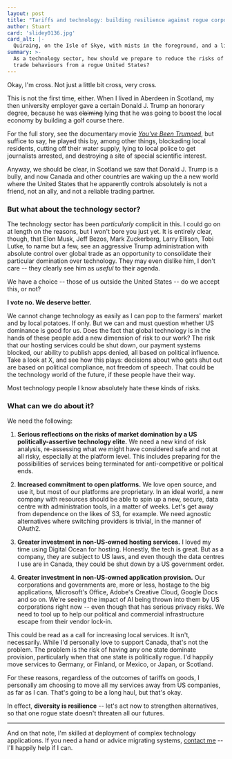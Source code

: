 ```yaml
---
layout: post
title: "Tariffs and technology: building resilience against rogue corporations"
author: Stuart
card: 'slidey0136.jpg'
card_alt: |-
  Quiraing, on the Isle of Skye, with mists in the foreground, and a little wisp of cloud above
summary: >-
  As a technology sector, how should we prepare to reduce the risks of aggressive
  trade behaviours from a rogue United States?
---
```


Okay, I'm cross. Not just a little bit cross, very cross.

This is not the first time, either. When I lived in Aberdeen in Scotland, my
then university employer gave a certain Donald J. Trump an honorary degree,
because he was <strike>claiming</strike> lying that he was going to boost the local economy by
building a golf course there.

For the full story, see the documentary movie [*You've Been
Trumped*](https://www.imdb.com/title/tt1943873/), but suffice to say, he played
this by, among other things, blockading local residents, cutting off their water
supply, lying to local police to get journalists arrested, and destroying a site
of special scientific interest. 

Anyway, we should be clear, in Scotland we saw that Donald J. Trump is a bully,
and now Canada and other countries are waking up the a new world where the
United States that he apparently controls absolutely is not a friend, not an
ally, and not a reliable trading partner. 

### But what about the technology sector?

The technology sector has been *particularly* complicit in this. I could go on
at length on the reasons, but I won't bore you just yet. It is entirely clear,
though, that Elon Musk, Jeff Bezos, Mark Zuckerberg, Larry Ellison, Tobi Lutke,
to name but a few, see an aggressive Trump administration with absolute control
over global trade as an opportunity to consolidate their particular domination
over technology. They may even dislike him, I don't care -- they clearly see him
as *useful* to their agenda. 

We have a choice -- those of us outside the United States -- do we accept this,
or not? 

**I vote no. We deserve better.**

We cannot change technology as easily as I can pop to the farmers' market and by
local potatoes. If only. But we can and must question whether US dominance is
good for us. Does the fact that global technology is in the hands of these
people add a new dimension of risk to our work? The risk that our hosting
services could be shut down, our payment systems blocked, our ability to publish
apps denied, all based on political influence. Take a look at X, and see how
this plays: decisions about who gets shut out are based on political compliance,
not freedom of speech. That could be the technology world of the future, if 
these people have their way.

Most technology people I know absolutely hate these kinds of risks.

### What can we do about it?

We need the following:

1. **Serious reflections on the risks of market domination by a US
   politically-assertive technology elite.** We need a new kind of risk
   analysis, re-assessing what we might have considered safe and not at all
   risky, especially at the platform level. This includes preparing for 
   the possibilities of services being terminated for anti-competitive or
   political ends.

2. **Increased commitment to open platforms.** We love open source, and
   use it, but most of our platforms are proprietary. In an ideal world, a
   new company with resources should be able to spin up a new, secure, 
   data centre with administration tools, in a matter of weeks. Let's get 
   away from dependence on the likes of S3, for example. We need agnostic
   alternatives where switching providers is trivial, in the manner of OAuth2.

3. **Greater investment in non-US-owned hosting services.** I loved my time
   using Digital Ocean for hosting. Honestly, the tech is great. But as a
   company, they are subject to US laws, and even though the data centres I use
   are in Canada, they could be shut down by a US government order.

4. **Greater investment in non-US-owned application provision.** Our corporations
   and governments are, more or less, hostage to the big applications, Microsoft's 
   Office, Adobe's Creative Cloud, Google Docs and so on. We're seeing the impact 
   of AI being thrown into them by US corporations right now -- even though that
   has serious privacy risks. We need to tool up to help our political and commercial
   infrastructure escape from their vendor lock-in.

This could be read as a call for increasing local services. It isn't,
necessarily. While I'd personally love to support Canada, that's not the
problem. The problem is the risk of having any one state dominate provision,
particularly when that one state is politically rogue. I'd happily move
services to Germany, or Finland, or Mexico, or Japan, or Scotland. 

For these reasons, regardless of the outcomes of tariffs on goods, I personally
am choosing to move all my services away from US companies, as far as I can.
That's going to be a long haul, but that's okay. 

In effect, **diversity is resilience** -- let's act now to strengthen
alternatives, so that one rogue state doesn't threaten all our futures.

--- 

And on that note, I'm skilled at deployment of complex technology 
applications. If you need a hand or advice migrating systems, 
[contact me](/contact/) -- I'll happily help if I can.
